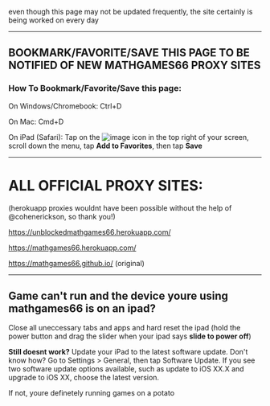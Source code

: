 even though this page may not be updated frequently, the site certainly is being worked on every day
___
## BOOKMARK/FAVORITE/SAVE THIS PAGE TO BE NOTIFIED OF NEW MATHGAMES66 PROXY SITES

### How To Bookmark/Favorite/Save this page:

On Windows/Chromebook: Ctrl+D

On Mac: Cmd+D

On iPad (Safari): Tap on the  ![image](https://user-images.githubusercontent.com/90115544/152709396-69bb45c0-a31c-431c-a123-afefa8b30933.jpeg) icon in the top right of your screen, scroll down the menu, tap **Add to Favorites**, then tap **Save**


___
# ALL OFFICIAL PROXY SITES:

(herokuapp proxies wouldnt have been possible without the help of @cohenerickson, so thank you!)

https://unblockedmathgames66.herokuapp.com/

https://mathgames66.herokuapp.com/

https://mathgames66.github.io/ (original)


___
## Game can't run and the device youre using mathgames66 is on an ipad?

Close all uneccessary tabs and apps and hard reset the ipad (hold the power button and drag the slider when your ipad says **slide to power off**)

**Still doesnt work?** Update your iPad to the latest software update. Don't know how? Go to Settings > General, then tap Software Update.
If you see two software update options available, such as update to iOS XX.X and upgrade to iOS XX, choose the latest version.


If not, youre definetely running games on a potato
